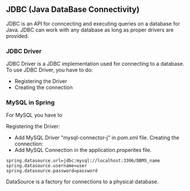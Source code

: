 ## JDBC (Java DataBase Connectivity)
JDBC is an API for conncecting and executing queries on a database for Java. JDBC can work with any database as long as proper drivers are provided.

### JDBC Driver
JDBC Driver is a JDBC implementation used for connecting to a database.
To use JDBC Driver, you have to do:
- Registering the Driver
- Creating the connection

### MySQL in Spring
For MySQL you have to

Registering the Driver: 
- Add MySQL Driver "mysql-connector-j" in pom.xml file.
Creating the connection:
- Add MySQL Connection in the application.properites file.
```
spring.datasource.url=jdbc:mysql://localhost:3306/DBMS_name
spring.datasource.username=user
spring.datasource.password=password
```
DataSource is a factory for connections to a physical database.
